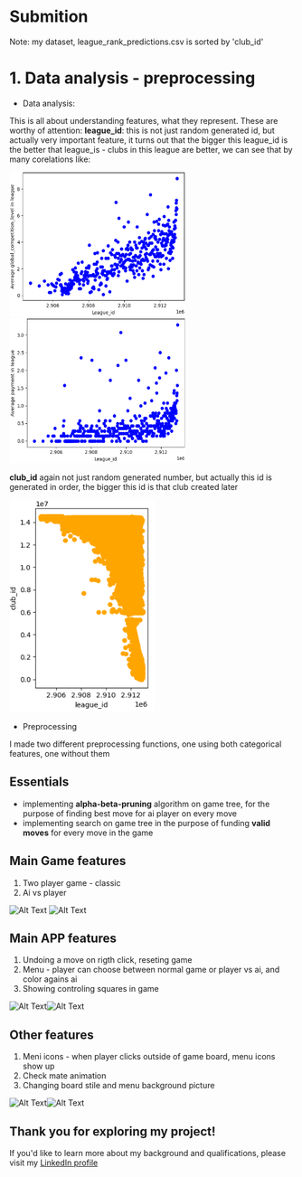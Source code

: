 # Submition

Note: my dataset, league_rank_predictions.csv is sorted by 'club_id'

# 1. Data analysis - preprocessing
- Data analysis:
  
This is all about understanding features, what they represent. These are worthy of attention:
**league_id**: this is not just random generated id, but actually very important feature, it turns out that the bigger this league_id is the better that league_is - clubs in this league are better, we can see that by many corelations like:

<img src="Screeens/global.PNG" alt="Alt Text" width="312" height="256"> <img src="Screeens/payment.PNG" alt="Alt Text" width="312" height="256">

**club_id** again not just random generated number, but actually this id is generated in order, the bigger this id is that club created later

<img src="Screeens/club.PNG" alt="Alt Text" width="256" height="376">

- Preprocessing

I made two different preprocessing functions, one using both categorical features, one without them



## Essentials
- implementing **alpha-beta-pruning** algorithm on game tree, for the purpose of finding best move for ai player on every move
- implementing search on game tree in the purpose of funding **valid moves** for every move in the game

## Main Game features
1. Two player game - classic
2. Ai vs player

<img src="Screens_6_11_23/Start.PNG" alt="Alt Text" width="256" height="256"> <img src="Screens_6_11_23/Game.PNG" alt="Alt Text" width="256" height="256">

## Main APP features
1. Undoing a move on rigth click, reseting game
2. Menu - player can choose between normal game or player vs ai, and color agains ai
3. Showing controling squares in game

<img src="Screens_6_11_23/ControlSquares.PNG" alt="Alt Text" width="256" height="256"><img src="Screens_6_11_23/Menu.PNG" alt="Alt Text" width="256" height="256"> 


## Other features
1. Meni icons - when player clicks outside of game board, menu icons show up
2. Check mate animation
3. Changing board stile and menu background picture

 <img src="Screens_6_11_23/Mate.PNG" alt="Alt Text" width="256" height="256"><img src="Screens_6_11_23/matew.PNG" alt="Alt Text" width="256" height="256"> 

## **Thank you for exploring my project!** 
If you'd like to learn more about my background and qualifications, please visit my [LinkedIn profile](https://www.linkedin.com/in/your-profile)
